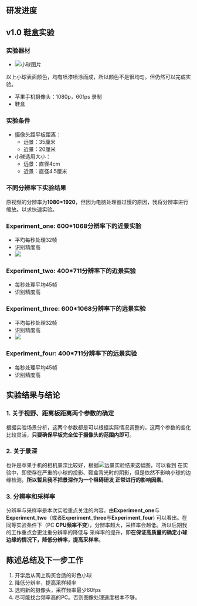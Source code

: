 研发进度
------
## v1.0 鞋盒实验
### 实验器材
- ![小球图片](https://github.com/505788057/Ball-Tracking/blob/master/MD_img/experiment/v1.0/balls.JPG)

以上小球表面颜色，均有喷漆喷涂而成，所以颜色不是很均匀。但仍然可以完成实验。

- 苹果手机摄像头：1080p，60fps 录制
- 鞋盒
### 实验条件
- 摄像头距平板距离：
    - 远景：35厘米
    - 近景：20厘米
- 小球选用大小： 
    - 远景：直径4cm
    - 近景：直径4.5厘米
### 不同分辨率下实验结果
原视频的分辨率为**1080×1920**，但因为电脑处理器过慢的原因，我将分辨率进行缩放。以求快速实验。
### Experiment_one: 600*1068分辨率下的近景实验
- 平均每秒处理32帧
- 识别精度高
- ![](https://github.com/505788057/Ball-Tracking/blob/master/MD_img/experiment/v1.0/jinjing.png)
### Experiment_two: 400*711分辨率下的近景实验
- 每秒处理平均45帧
- 识别精度高

### Experiment_three: 600*1068分辨率下的远景实验
- 平均每秒处理32帧
- 识别精度高
- ![](https://github.com/505788057/Ball-Tracking/blob/master/MD_img/experiment/v1.0/yuanjing.png)
### Experiment_four: 400*711分辨率下的远景实验
- 每秒处理平均45帧
- 识别精度高

实验结果与结论
------------
### 1. 关于视野、距离板距离两个参数的确定

根据实验场景分析，这两个参数都是可以根据实际情况调整的，这两个参数的变化比较灵活，**只要确保平板完全位于摄像头的范围内即可**。
### 2. 关于景深
也许是苹果手机的相机景深比较好，根据![远景实验结果](https://github.com/505788057/Ball-Tracking/blob/master/MD_img/experiment/v1.0/yuanjing.png)这幅图，可以看到
在实验中，即使存在严重的小球的投影、鞋盒背光时的阴影，但是依然不影响小球的边缘检测。**所以暂且我不把景深作为一个阻碍研发
正常进行的影响因素**。
### 3. 分辨率和采样率
分辨率与采样率是本次实验重点关注的内容。由**Experiment_one**与**Experiment_two**（或者**Experiment_three**与**Experiment_four**)
可以看出。在同等实验条件下（PC **CPU频率不变**），分辨率越大，采样率会越低。所以后期我的工作重点会更注重分辨率的降低与
采样率的提升，即**在保证高质量的确定小球边缘的情况下，降低分辨率，提高采样率**。

陈述总结及下一步工作
--------
1. 开学后从网上购买合适的彩色小球
2. 降低分辨率，提高采样频率
3. 选购新的摄像头，采样频率最少60fps
4. 尽可能找台频率高的PC。否则图像处理速度根本不够。